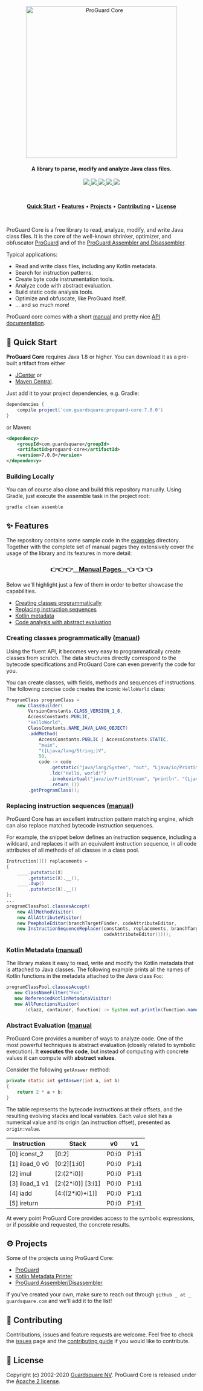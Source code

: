 <p align="center">
  <br />
  <br />
  <a href="https://www.guardsquare.com/en/products/proguard">
    <img
      src="https://www.guardsquare.com/sites/default/files/media/ProGuard-CORE-logo.png"
      alt="ProGuard Core" width="400">
  </a>
</p>

<h4 align="center">A library to parse, modify and analyze Java class files.</h4>

<!-- Badges -->
<p align="center">
  <!-- CI -->
  <a href="https://github.com/Guardsquare/proguard-core/actions?query=workflow%3A%22Continuous+Integration%22">
    <img src="https://github.com/Guardsquare/proguard-core/workflows/Continuous%20Integration/badge.svg?branch=github-workflow">
  </a>

  <!-- Github version -->
  <a href="releases">
    <img src="https://img.shields.io/github/v/release/guardsquare/proguard-core">
  </a>

  <!-- Maven -->
  <a href="https://search.maven.org/search?q=g:com.guardsquare">
    <img src="https://img.shields.io/maven-central/v/com.guardsquare/proguard-parent">
  </a>

  <!-- License -->
  <a href="LICENSE">
    <img src="https://img.shields.io/github/license/guardsquare/proguard-core">
  </a>

  <!-- Twitter -->
  <a href="https://twitter.com/Guardsquare">
    <img src="https://img.shields.io/twitter/follow/guardsquare?style=social">
  </a>

</p>

<br />
<p align="center">
  <a href="#-quick-start"><b>Quick Start</b></a> •
  <a href="#-features"><b>Features</b></a> •
  <a href="#-projects"><b>Projects</b></a> •
  <a href="#-contributing"><b>Contributing</b></a> •
  <a href="#-license"><b>License</b></a>
</p>
<br />

ProGuard Core is a free library to read, analyze, modify, and write Java class
files. It is the core of the well-known shrinker, optimizer, and obfuscator
[ProGuard](https://www.guardsquare.com/proguard) and of the [ProGuard
Assembler and Disassembler](https://github.com/guardsquare/proguard-assembler).

Typical applications:

- Read and write class files, including any Kotlin metadata.
- Search for instruction patterns.
- Create byte code instrumentation tools.
- Analyze code with abstract evaluation.
- Build static code analysis tools.
- Optimize and obfuscate, like ProGuard itself.
- ... and so much more!

ProGuard core comes with a short [manual](docs/md) and pretty nice
[API documentation](src).

## 🚀 Quick Start

**ProGuard Core** requires Java 1.8 or higher. You can download it as a pre-built
artifact from either

- [JCenter](https://bintray.com/guardsquare/proguard) or
- [Maven Central](https://search.maven.org/search?q=g:com.guardsquare).

Just add it to your project dependencies, e.g. Gradle:

```gradle
dependencies {
    compile project('com.guardsquare:proguard-core:7.0.0')
}
```
or Maven:

```xml
<dependency>
    <groupId>com.guardsquare</groupId>
    <artifactId>proguard-core</artifactId>
    <version>7.0.0</version>
</dependency>
```

### Building Locally

You can of course also clone and build this repository manually. Using Gradle,
just execute the assemble task in the project root:

```shell
gradle clean assemble
```

## ✨ Features

The repository contains some sample code in the [examples](examples) directory.
Together with the complete set of manual pages they extensively cover the usage
of the library and its features in more detail:

<h3 align="center">
👉👉👉<a href="docs/md">&nbsp;&nbsp;&nbsp; Manual Pages &nbsp;&nbsp;&nbsp;</a>👈 👈 👈
</h3>

Below we'll highlight just a few of them in order to better showcase the
capabilities.

- [Creating classes programmatically](#creating-classes-programmatically-manual)
- [Replacing instruction sequences](#replacing-instruction-sequences-manual)
- [Kotlin metadata](#kotlin-metadata-manual)
- [Code analysis with abstract evaluation](#abstract-evaluation-manual)

### Creating classes programmatically ([manual](docs/md/creating.md))

Using the fluent API, it becomes very easy to programmatically create
classes from scratch. The data structures directly correspond to the bytecode
specifications and ProGuard Core can even preverify the code for you.

You can create classes, with fields, methods and sequences of
instructions. The following concise code creates the iconic `HelloWorld` class:

```java
ProgramClass programClass =
    new ClassBuilder(
        VersionConstants.CLASS_VERSION_1_8,
        AccessConstants.PUBLIC,
        "HelloWorld",
        ClassConstants.NAME_JAVA_LANG_OBJECT)
        .addMethod(
            AccessConstants.PUBLIC | AccessConstants.STATIC,
            "main",
            "([Ljava/lang/String;)V",
            50,
            code -> code
                .getstatic("java/lang/System", "out", "Ljava/io/PrintStream;")
                .ldc("Hello, world!")
                .invokevirtual("java/io/PrintStream", "println", "(Ljava/lang/String;)V")
                .return_())
        .getProgramClass();
```

### Replacing instruction sequences ([manual](docs/md/patternmatching.md))

ProGuard Core has an excellent instruction pattern matching engine, which
can also replace matched bytecode instruction sequences.

For example, the snippet below defines an instruction sequence, including a
wildcard, and replaces it with an equivalent instruction sequence, in all code
attributes of all methods of all classes in a class pool.

```java
Instruction[][] replacements =
{
    ____.putstatic(X)
        .getstatic(X).__(),
    ____.dup()
        .putstatic(X).__()
};
...
programClassPool.classesAccept(
    new AllMethodVisitor(
    new AllAttributeVisitor(
    new PeepholeEditor(branchTargetFinder, codeAttributeEditor,
    new InstructionSequenceReplacer(constants, replacements, branchTargetFinder,
                                    codeAttributeEditor)))));
```

### Kotlin Metadata ([manual](docs/md))

The library makes it easy to read, write and modify the Kotlin metadata that is
attached to Java classes. The following example prints all the names of Kotlin
functions in the metadata attached to the Java class `Foo`:

```java
programClassPool.classesAccept(
   new ClassNameFilter("Foo",
   new ReferencedKotlinMetadataVisitor(
   new AllFunctionsVisitor(
       (clazz, container, function) -> System.out.println(function.name)))));
```

### Abstract Evaluation ([manual](docs/md/analyzing.md)

ProGuard Core provides a number of ways to analyze code. One of the most
powerful techniques is abstract evaluation (closely related to symbolic
execution). It **executes the code**, but instead of computing with concrete values
it can compute with **abstract values**.

Consider the following `getAnswer` method:

```java
private static int getAnswer(int a, int b)
{
    return 2 * a + b;
}
```

The table represents the bytecode instructions at their
offsets, and the resulting evolving stacks and local variables.  Each value
slot has a numerical value and its origin (an instruction offset), presented as
`origin:value`.

| Instruction      | Stack             | v0    | v1    |
|------------------|-------------------|-------|-------|
| [0] iconst\_2    | [0:2]             | P0:i0 | P1:i1 |
| [1] iload\_0 v0  | [0:2][1:i0]       | P0:i0 | P1:i1 |
| [2] imul         | [2:(2*i0)]        | P0:i0 | P1:i1 |
| [3] iload\_1 v1  | [2:(2*i0)] [3:i1] | P0:i0 | P1:i1 |
| [4] iadd         | [4:((2*i0)+i1)]   | P0:i0 | P1:i1 |
| [5] ireturn      |                   | P0:i0 | P1:i1 |

At every point ProGuard Core provides access to the symbolic expressions, or
if possible and requested, the concrete results.

## ⚙️ Projects

Some of the projects using ProGuard Core:

- [ProGuard](https://gihub.com/Guardsquare/proguard)
- [Kotlin Metadata Printer](https://gihub.com/Guardsquare/kotlin-metadata-printer)
- [ProGuard Assembler/Disassembler](https://gihub.com/Guardsquare/proguard-assembler)

If you've created your own, make sure to reach out through `github _ at _
guardsquare.com` and we'll add it to the list!

## 🤝 Contributing

Contributions, issues and feature requests are welcome.
Feel free to check the [issues](issues) page and the [contributing
guide](blob/master/CONTRIBUTING.md) if you would like to contribute.

## 📝 License

Copyright (c) 2002-2020 [Guardsquare NV](https://www.guardsquare.com/).
ProGuard Core is released under the [Apache 2 license](LICENSE).
